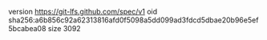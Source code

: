 version https://git-lfs.github.com/spec/v1
oid sha256:a6b856c92a62313816afd0f5098a5dd099ad3fdcd5dbae20b96e5ef5bcabea08
size 3092
